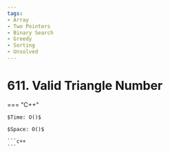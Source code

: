 ```yaml
---
tags:
- Array
- Two Pointers
- Binary Search
- Greedy
- Sorting
- Unsolved
---
```



# 611. Valid Triangle Number

=== "C++"

    $Time: O()$

    $Space: O()$

    ```c++
    ```